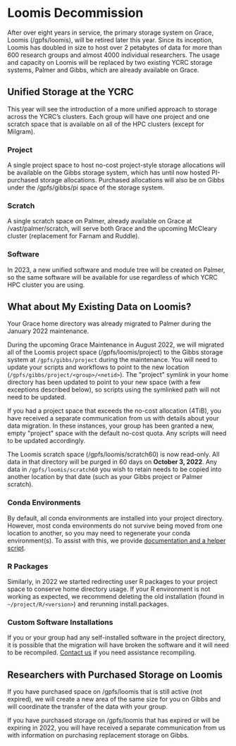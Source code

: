 # Loomis Decommission

After over eight years in service, the primary storage system on Grace, Loomis (/gpfs/loomis), will be retired later this year. Since its inception, Loomis has doubled in size to host over 2 petabytes of data for more than 600 research groups and almost 4000 individual researchers. The usage and capacity on Loomis will be replaced by two existing YCRC storage systems, Palmer and Gibbs, which are already available on Grace. 

## Unified Storage at the YCRC

This year will see the introduction of a more unified approach to storage across the YCRC’s clusters. Each group will have one project and one scratch space that is available on all of the HPC clusters (except for Milgram).

### Project

A single project space to host no-cost project-style storage allocations will be available on the Gibbs storage system, which has until now hosted PI-purchased storage allocations. Purchased allocations will also be on Gibbs under the /gpfs/gibbs/pi space of the storage system.

### Scratch

A single scratch space on Palmer, already available on Grace at /vast/palmer/scratch, will serve both Grace and the upcoming McCleary cluster (replacement for Farnam and Ruddle).  

### Software

In 2023, a new unified software and module tree will be created on Palmer, so the same software will be available for use regardless of which YCRC HPC cluster you are using.


## What about My Existing Data on Loomis?

Your Grace home directory was already migrated to Palmer during the January 2022 maintenance.

During the upcoming Grace Maintenance in August 2022, we will migrated all of the Loomis project space (/gpfs/loomis/project) to the Gibbs storage system at `/gpfs/gibbs/project` during the maintenance. You will need to update your scripts and workflows to point to the new location (`/gpfs/gibbs/project/<group>/<netid>`). The "project" symlink in your home directory has been updated to point to your new space (with a few exceptions described below), so scripts using the symlinked path will not need to be updated.

If you had a project space that exceeds the no-cost allocation (4TiB), you have received a separate communication from us with details about your data migration. In these instances, your group has been granted a new, empty "project" space with the default no-cost quota. Any scripts will need to be updated accordingly.

The Loomis scratch space (/gpfs/loomis/scratch60) is now read-only. All data in that directory will be purged in 60 days on **October 3, 2022**. Any data in `/gpfs/loomis/scratch60` you wish to retain needs to be copied into another location by that date (such as your Gibbs project or Palmer scratch).

### Conda Environments

By default, all conda environments are installed into your project directory. However, most conda environments do not survive being moved from one location to another, so you may need to regenerate your conda environment(s). To assist with this, we provide [documentation and a helper script](https://docs.ycrc.yale.edu/clusters-at-yale/guides/conda-clone/).

### R Packages 

Similarly, in 2022 we started redirecting user R packages to your project space to conserve home directory usage. If your R environment is not working as expected, we recommend deleting the old installation (found in `~/project/R/<version>`) and rerunning install.packages.

### Custom Software Installations

If you or your group had any self-installed software in the project directory, it is possible that the migration will have broken the software and it will need to be recompiled. [Contact us](/#get-help) if you need assistance recompiling.

## Researchers with Purchased Storage on Loomis

If you have purchased space on /gpfs/loomis that is still active (not expired), we will create a new area of the same size for you on Gibbs and will coordinate the transfer of the data with your group. 

If you have purchased storage on /gpfs/loomis that has expired or will be expiring in 2022, you will have received a separate communication from us with information on purchasing replacement storage on Gibbs.
